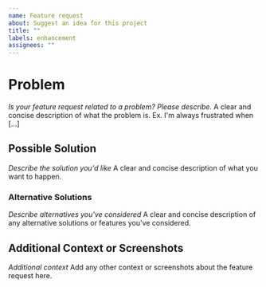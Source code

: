 ```yaml
---
name: Feature request
about: Suggest an idea for this project
title: ""
labels: enhancement
assignees: ""
---
```


# Problem

_Is your feature request related to a problem? Please describe._
A clear and concise description of what the problem is. Ex. I'm always frustrated when [...]

## Possible Solution

_Describe the solution you'd like_
A clear and concise description of what you want to happen.

### Alternative Solutions

_Describe alternatives you've considered_
A clear and concise description of any alternative solutions or features you've considered.

## Additional Context or Screenshots

_Additional context_
Add any other context or screenshots about the feature request here.

<!-- If you want to contribute to the codebase, uncomment the section below and feel free to fork the repo and make a PR to close this issue. -->

<!-- ## Would I like to work on this? -->
<!-- Yes. -->
